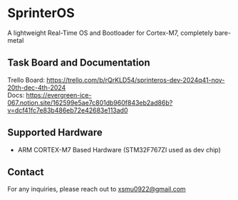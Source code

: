 # SprinterOS
A lightweight Real-Time OS and Bootloader for Cortex-M7, completely bare-metal

## Task Board and Documentation
Trello Board: https://trello.com/b/rQrKLD54/sprinteros-dev-2024q41-nov-20th-dec-4th-2024<br>
Docs: https://evergreen-ice-067.notion.site/162599e5ae7c801db960f843eb2ad86b?v=dcf41fc7e83b486eb72e42683e113ad0

## Supported Hardware
- ARM CORTEX-M7 Based Hardware (STM32F767ZI used as dev chip)

## Contact
For any inquiries, please reach out to xsmu0922@gmail.com

